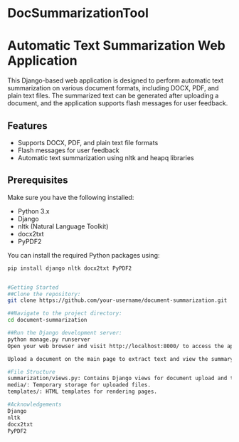 # DocSummarizationTool
 
# Automatic Text Summarization Web Application

This Django-based web application is designed to perform automatic text summarization on various document formats, including DOCX, PDF, and plain text files. The summarized text can be generated after uploading a document, and the application supports flash messages for user feedback.

## Features

- Supports DOCX, PDF, and plain text file formats
- Flash messages for user feedback
- Automatic text summarization using nltk and heapq libraries

## Prerequisites

Make sure you have the following installed:

- Python 3.x
- Django
- nltk (Natural Language Toolkit)
- docx2txt
- PyPDF2

You can install the required Python packages using:

```bash
pip install django nltk docx2txt PyPDF2


#Getting Started
##Clone the repository:
git clone https://github.com/your-username/document-summarization.git

##Navigate to the project directory:
cd document-summarization

##Run the Django development server:
python manage.py runserver
Open your web browser and visit http://localhost:8000/ to access the application.

Upload a document on the main page to extract text and view the summary on the following page.

#File Structure
summarization/views.py: Contains Django views for document upload and text summarization.
media/: Temporary storage for uploaded files.
templates/: HTML templates for rendering pages.

#Acknowledgements
Django
nltk
docx2txt
PyPDF2
